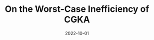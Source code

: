 ---
title: "On the Worst-Case Inefficiency of CGKA"
authors: "Alexander Bienstock, Yevgeniy Dodis, Sanjam Garg, Garrison Grogan, Mohammad Hajiabadi, and Paul Rösler"
collection: publications
category: conferences
#permalink: 
excerpt: #'This paper is about the number 1. The number 2 is left for future work.'
date: 2022-10-01
venue: "TCC 2022"
slidesurl: #'http://academicpages.github.io/files/slides1.pdf'
paperurl: 'https://eprint.iacr.org/2022/1237.pdf'
citation: #'Your Name, You. (2009). &quot;Paper Title Number 1.&quot; <i>Journal 1</i>. 1(1).'
---